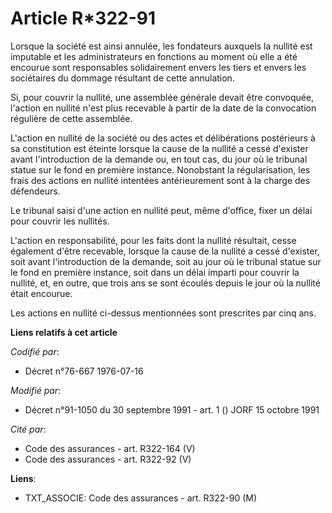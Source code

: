 # Article R*322-91

Lorsque la société est ainsi annulée, les fondateurs auxquels la nullité est imputable et les administrateurs en fonctions au
moment où elle a été encourue sont responsables solidairement envers les tiers et envers les sociétaires du dommage résultant
de cette annulation.

Si, pour couvrir la nullité, une assemblée générale devait être convoquée, l'action en nullité n'est plus recevable à partir
de la date de la convocation régulière de cette assemblée.

L'action en nullité de la société ou des actes et délibérations postérieurs à sa constitution est éteinte lorsque la cause de
la nullité a cessé d'exister avant l'introduction de la demande ou, en tout cas, du jour où le tribunal statue sur le fond en
première instance. Nonobstant la régularisation, les frais des actions en nullité intentées antérieurement sont à la charge
des défendeurs.

Le tribunal saisi d'une action en nullité peut, même d'office, fixer un délai pour couvrir les nullités.

L'action en responsabilité, pour les faits dont la nullité résultait, cesse également d'être recevable, lorsque la cause de
la nullité a cessé d'exister, soit avant l'introduction de la demande, soit au jour où le tribunal statue sur le fond en
première instance, soit dans un délai imparti pour couvrir la nullité, et, en outre, que trois ans se sont écoulés depuis le
jour où la nullité était encourue.

Les actions en nullité ci-dessus mentionnées sont prescrites par cinq ans.

**Liens relatifs à cet article**

_Codifié par_:

  - Décret n°76-667 1976-07-16

_Modifié par_:

  - Décret n°91-1050 du 30 septembre 1991 - art. 1 () JORF 15 octobre 1991

_Cité par_:

  - Code des assurances - art. R322-164 (V)
  - Code des assurances - art. R322-92 (V)

**Liens**:

  - TXT_ASSOCIE: Code des assurances - art. R322-90 (M)
